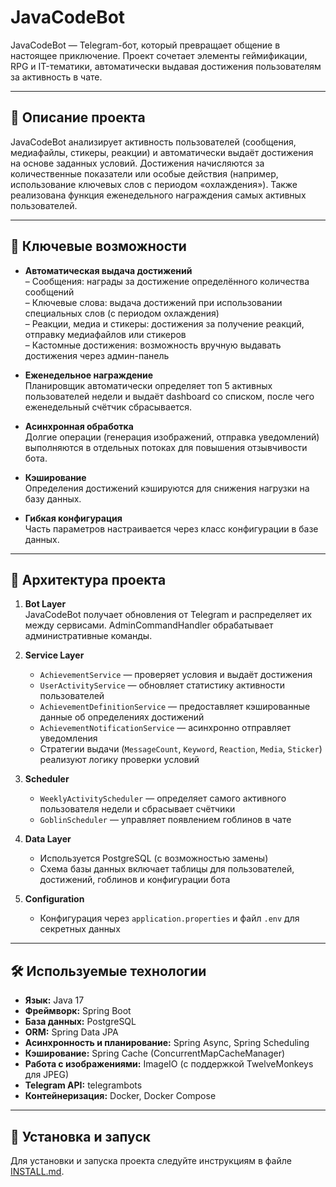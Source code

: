 
# JavaCodeBot

JavaCodeBot — Telegram-бот, который превращает общение в настоящее приключение.
Проект сочетает элементы геймификации, RPG и IT-тематики, автоматически выдавая
достижения пользователям за активность в чате.

---

## 📖 Описание проекта

JavaCodeBot анализирует активность пользователей (сообщения, медиафайлы, стикеры, реакции)
и автоматически выдаёт достижения на основе заданных условий. Достижения начисляются за
количественные показатели или особые действия (например, использование ключевых слов с периодом «охлаждения»).
Также реализована функция еженедельного награждения самых активных пользователей.

---

## 🚀 Ключевые возможности

- **Автоматическая выдача достижений**  
  – Сообщения: награды за достижение определённого количества сообщений  
  – Ключевые слова: выдача достижений при использовании специальных слов (с периодом охлаждения)  
  – Реакции, медиа и стикеры: достижения за получение реакций, отправку медиафайлов или стикеров  
  – Кастомные достижения: возможность вручную выдавать достижения через админ-панель

- **Еженедельное награждение**  
  Планировщик автоматически определяет топ 5 активных пользователей недели и выдаёт dashboard со списком,
  после чего еженедельный счётчик сбрасывается.

- **Асинхронная обработка**  
  Долгие операции (генерация изображений, отправка уведомлений) выполняются в отдельных потоках
  для повышения отзывчивости бота.

- **Кэширование**  
  Определения достижений кэшируются для снижения нагрузки на базу данных.

- **Гибкая конфигурация**  
  Часть параметров настраивается через класс конфигурации в базе данных.

---

## 🧱 Архитектура проекта

1. **Bot Layer**  
   JavaCodeBot получает обновления от Telegram и распределяет их между сервисами.
   AdminCommandHandler обрабатывает административные команды.

2. **Service Layer**  
   - `AchievementService` — проверяет условия и выдаёт достижения  
   - `UserActivityService` — обновляет статистику активности пользователей  
   - `AchievementDefinitionService` — предоставляет кэшированные данные об определениях достижений  
   - `AchievementNotificationService` — асинхронно отправляет уведомления  
   - Стратегии выдачи (`MessageCount`, `Keyword`, `Reaction`, `Media`, `Sticker`) реализуют логику проверки условий

3. **Scheduler**  
   - `WeeklyActivityScheduler` — определяет самого активного пользователя недели и сбрасывает счётчики  
   - `GoblinScheduler` — управляет появлением гоблинов в чате

4. **Data Layer**  
   - Используется PostgreSQL (с возможностью замены)  
   - Схема базы данных включает таблицы для пользователей, достижений, гоблинов и конфигурации бота

5. **Configuration**  
   - Конфигурация через `application.properties` и файл `.env` для секретных данных

---

## 🛠️ Используемые технологии

- **Язык:** Java 17  
- **Фреймворк:** Spring Boot  
- **База данных:** PostgreSQL  
- **ORM:** Spring Data JPA  
- **Асинхронность и планирование:** Spring Async, Spring Scheduling  
- **Кэширование:** Spring Cache (ConcurrentMapCacheManager)  
- **Работа с изображениями:** ImageIO (с поддержкой TwelveMonkeys для JPEG)  
- **Telegram API:** telegrambots  
- **Контейнеризация:** Docker, Docker Compose

---

## 📂 Установка и запуск

Для установки и запуска проекта следуйте инструкциям в файле [INSTALL.md](https://github.com/Efreh/ITKAchievementBot/blob/807161deceabb4cabe0e2e51282c096efe1fa1fd/%20INSTALL.md).
